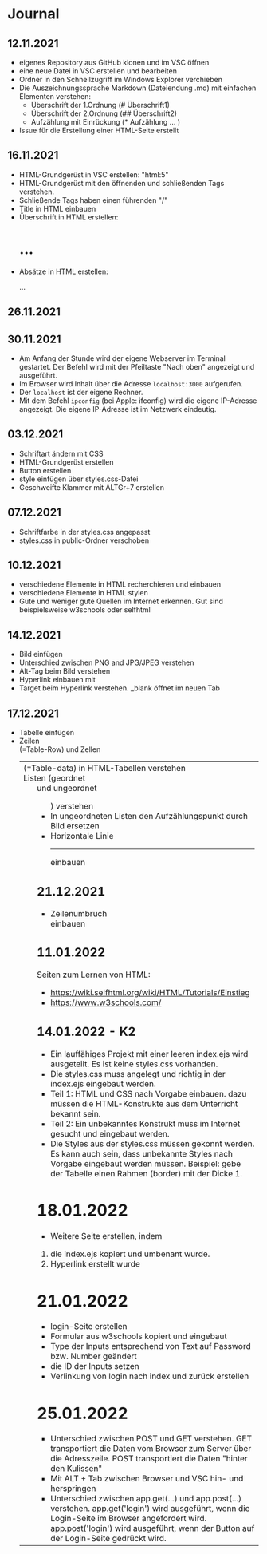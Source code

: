 # Journal

## 12.11.2021
* eigenes Repository aus GitHub klonen und im VSC öffnen
* eine neue Datei in VSC erstellen und bearbeiten
* Ordner in den Schnellzugriff im Windows Explorer verchieben
* Die Auszeichnungssprache Markdown (Dateiendung .md) mit einfachen Elementen verstehen:
    * Überschrift der 1.Ordnung (# Überschrift1)
    * Überschrift der 2.Ordnung (## Überschrift2)
    * Aufzählung mit Einrückung (* Aufzählung ... )
* Issue für die Erstellung einer HTML-Seite erstellt


## 16.11.2021
* HTML-Grundgerüst in VSC erstellen: "html:5"
* HTML-Grundgerüst mit den öffnenden und schließenden Tags verstehen.
* Schließende Tags haben einen führenden "/"
* Title in HTML einbauen
* Überschrift in HTML erstellen: <h1>...</h1>
* Absätze in HTML erstellen: <p>...</p>

## 26.11.2021

## 30.11.2021
 * Am Anfang der Stunde wird der eigene Webserver im Terminal gestartet. Der Befehl wird mit der Pfeiltaste "Nach oben" angezeigt und ausgeführt.
 * Im Browser wird Inhalt über die Adresse ```localhost:3000``` aufgerufen.
 * Der ```localhost``` ist der eigene Rechner.
 * Mit dem Befehl ```ipconfig``` (bei Apple: ifconfig) wird die eigene IP-Adresse angezeigt. Die eigene IP-Adresse ist im Netzwerk eindeutig. 

## 03.12.2021
* Schriftart ändern mit CSS
* HTML-Grundgerüst erstellen
* Button erstellen
* style einfügen über styles.css-Datei
* Geschweifte Klammer mit ALTGr+7 erstellen

 ## 07.12.2021
 * Schriftfarbe in der styles.css angepasst
 * styles.css in public-Ordner verschoben
 
 ## 10.12.2021
 * verschiedene Elemente in HTML recherchieren und einbauen
 * verschiedene Elemente in HTML stylen
 * Gute und weniger gute Quellen im Internet erkennen. Gut sind beispielsweise w3schools oder selfhtml

## 14.12.2021

 * Bild einfügen
 * Unterschied zwischen PNG and JPG/JPEG verstehen
 * Alt-Tag beim Bild verstehen
 * Hyperlink einbauen mit <a href...></a>
 * Target beim Hyperlink verstehen. _blank öffnet im neuen Tab

## 17.12.2021
 * Tabelle <table> einfügen
 * Zeilen <tr> (=Table-Row) und Zellen <td> (=Table-data) in HTML-Tabellen verstehen 
  * Listen (geordnet <ol> und ungeordnet <ul>) verstehen
  * In ungeordneten Listen den Aufzählungspunkt durch Bild ersetzen
  * Horizontale Linie <hr> einbauen

## 21.12.2021
 * Zeilenumbruch <br> einbauen

## 11.01.2022
Seiten zum Lernen von HTML:
* https://wiki.selfhtml.org/wiki/HTML/Tutorials/Einstieg
* https://www.w3schools.com/


 ## 14.01.2022 - K2
 * Ein lauffähiges Projekt mit einer leeren index.ejs wird ausgeteilt. Es ist keine styles.css vorhanden.
 * Die styles.css muss angelegt und richtig in der index.ejs eingebaut werden.
 * Teil 1: HTML und CSS nach Vorgabe einbauen. dazu müssen die HTML-Konstrukte aus dem Unterricht bekannt sein. 
 * Teil 2: Ein unbekanntes Konstrukt muss im Internet gesucht und eingebaut werden.
 * Die Styles aus der styles.css müssen gekonnt werden. Es kann auch sein, dass unbekannte Styles nach Vorgabe eingebaut werden müssen. Beispiel: gebe der Tabelle einen Rahmen (border) mit der Dicke 1. 

 # 18.01.2022
 * Weitere Seite erstellen, indem 
  1. die index.ejs kopiert und umbenant wurde. 
  2. Hyperlink erstellt wurde 

# 21.01.2022
  * login-Seite erstellen
  * Formular aus w3schools kopiert und eingebaut
  * Type der Inputs entsprechend von Text auf Password bzw. Number geändert
  * die ID der Inputs setzen
  * Verlinkung von login nach index und zurück erstellen

# 25.01.2022
  * Unterschied zwischen POST und GET verstehen. GET transportiert die Daten vom Browser zum Server über die Adresszeile. POST transportiert die Daten "hinter den Kulissen"
  * Mit ALT + Tab zwischen Browser und VSC hin- und herspringen
  * Unterschied zwischen app.get(...) und app.post(...) verstehen. app.get('login') wird ausgeführt, wenn die Login-Seite im Browser angefordert wird. app.post('login') wird ausgeführt, wenn der Button auf der Login-Seite gedrückt wird.
